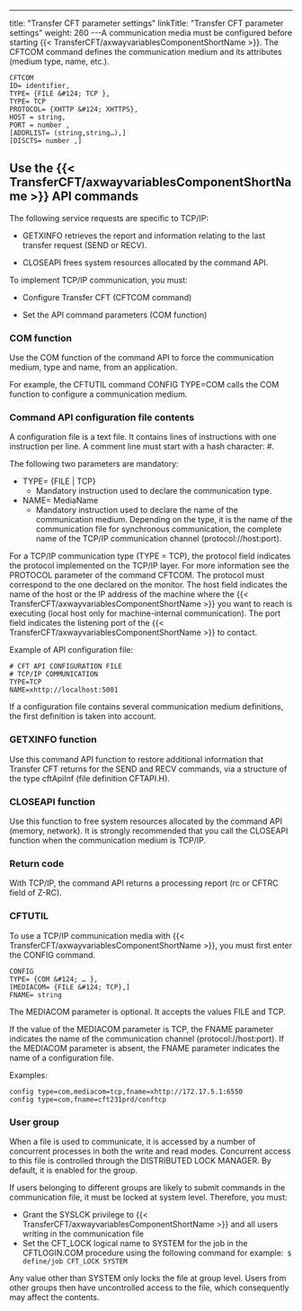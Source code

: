 ---
title: "Transfer CFT parameter settings"
linkTitle: "Transfer CFT parameter settings"
weight: 260
---A communication media must be configured before starting {{< TransferCFT/axwayvariablesComponentShortName  >}}. The CFTCOM command defines the communication medium and its attributes (medium type, name, etc.).

```
CFTCOM
ID= identifier,
TYPE= {FILE &#124; TCP },
TYPE= TCP
PROTOCOL= {XHTTP &#124; XHTTPS},
HOST = string,
PORT = number ,
[ADDRLIST= (string,string…),]
[DISCTS= number ,]
```

## Use the {{< TransferCFT/axwayvariablesComponentShortName  >}} API commands

The following service requests are specific to TCP/IP:

* GETXINFO retrieves the report and information relating to the last transfer request (SEND or RECV).

<!-- -->

* CLOSEAPI frees system resources allocated by the command API.

To implement TCP/IP communication, you must:

* Configure Transfer CFT (CFTCOM command)

<!-- -->

* Set the API command parameters (COM function)

### COM function

Use the COM function of the command API to force the communication medium, type and name, from an application.

For example, the CFTUTIL command CONFIG TYPE=COM calls the COM function to configure a communication medium.

### Command API configuration file contents

A configuration file is a text file. It contains lines of instructions with one instruction per line. A comment line must start with a hash character: #.

The following two parameters are mandatory:

* TYPE= {FILE &#124; TCP}
    *   Mandatory instruction used to declare the communication type.
* NAME= MediaName
    *   Mandatory instruction used to declare the name of the communication medium. Depending on the type, it is the name of the communication file for synchronous communication, the complete name of the TCP/IP communication channel (protocol://host:port).

For a TCP/IP communication type (TYPE = TCP), the protocol field indicates the protocol implemented on the TCP/IP layer. For more information see the PROTOCOL parameter of the command CFTCOM. The protocol must correspond to the one declared on the monitor. The host field indicates the name of the host or the IP address of the machine where the {{< TransferCFT/axwayvariablesComponentShortName  >}} you want to reach is executing (local host only for machine-internal communication). The port field indicates the listening port of the {{< TransferCFT/axwayvariablesComponentShortName  >}} to contact.

Example of API configuration file:

```
# CFT API CONFIGURATION FILE
# TCP/IP COMMUNICATION
TYPE=TCP
NAME=xhttp://localhost:5001
```

If a configuration file contains several communication medium definitions, the first definition is taken into account.

### GETXINFO function

Use this command API function to restore additional information that Transfer CFT returns for the SEND and RECV commands, via a structure of the type cftApiInf (file definition CFTAPI.H).

### CLOSEAPI function

Use this function to free system resources allocated by the command API (memory, network). It is strongly recommended that you call the CLOSEAPI function when the communication medium is TCP/IP.

### Return code

With TCP/IP, the command API returns a processing report (rc or CFTRC field of Z-RC).

### CFTUTIL

To use a TCP/IP communication media with {{< TransferCFT/axwayvariablesComponentShortName  >}}, you must first enter the CONFIG command.

```
CONFIG
TYPE= {COM &#124; … },
[MEDIACOM= {FILE &#124; TCP},]
FNAME= string
```

The MEDIACOM parameter is optional. It accepts the values FILE and TCP.

If the value of the MEDIACOM parameter is TCP, the FNAME parameter indicates the name of the communication channel (protocol://host:port). If the MEDIACOM parameter is absent, the FNAME parameter indicates the name of a configuration file.

Examples:

```
config type=com,mediacom=tcp,fname=xhttp://172.17.5.1:6550
config type=com,fname=cft231prd/conftcp
```

### User group

When a file is used to communicate, it is accessed by a number of concurrent processes in both the write and read modes. Concurrent access to this file is controlled through the DISTRIBUTED LOCK MANAGER. By default, it is enabled for the group.

If users belonging to different groups are likely to submit commands in the communication file, it must be locked at system level. Therefore, you must:

* Grant the SYSLCK privilege to {{< TransferCFT/axwayvariablesComponentShortName >}} and all users writing in the communication file
* Set the CFT_LOCK logical name to SYSTEM for the job in the CFTLOGIN.COM procedure using the following command for example:` $ define/job CFT_LOCK SYSTEM`

Any value other than SYSTEM only locks the file at group level. Users from other groups then have uncontrolled access to the file, which consequently may affect the contents.
